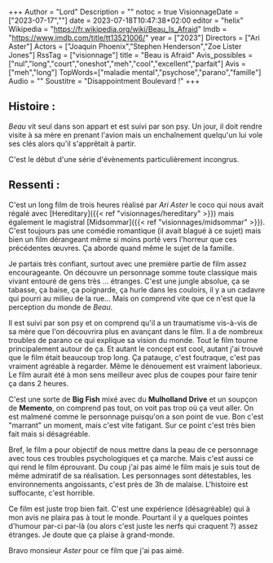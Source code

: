 +++
Author = "Lord"
Description = ""
notoc = true
VisionnageDate = ["2023-07-17",""]
date = 2023-07-18T10:47:38+02:00
editor = "helix"
Wikipedia = "https://fr.wikipedia.org/wiki/Beau_Is_Afraid"
Imdb = "https://www.imdb.com/title/tt13521006/"
year = ["2023"]
Directors = ["Ari Aster"]
Actors = ["Joaquin Phoenix","Stephen Henderson","Zoe Lister Jones"]
RssTag = ["visionnage"]
title = "Beau is Afraid"
Avis_possibles = ["nul","long","court","oneshot","meh","cool","excellent","parfait"]
Avis = ["meh","long"] 
TopWords=["maladie mental","psychose","parano","famille"]
Audio = ""
Soustitre = "Disappointment Boulevard !"
+++
## Histoire : 
*Beau* vit seul dans son appart et est suivi par son psy.
Un jour, il doit rendre visite à sa mère en prenant l'avion mais un enchaînement quelqu'un lui vole ses clés alors qu'il s'apprêtait à partir.

C'est le début d'une série d'évènements particulièrement incongrus.

## Ressenti :
C'est un long film de trois heures réalisé par *Ari Aster* le coco qui nous avait régalé avec [Hereditary]({{< ref "visionnages/hereditary" >}}) mais également le magistral [Midsommar]({{< ref "visionnages/midsommar" >}}).
C'est toujours pas une comédie romantique (il avait blagué à ce sujet) mais bien un film dérangeant même si moins porté vers l'horreur que ces précédentes œuvres.
Ça aborde quand même le sujet de la famille.

Je partais très confiant, surtout avec une première partie de film assez encourageante.
On découvre un personnage somme toute classique mais vivant entouré de gens très … étranges.
C'est une jungle absolue, ça se tabasse, ça baise, ça poignarde, ça hurle dans les couloirs, il y a un cadavre qui pourri au milieu de la rue…
Mais on comprend vite que ce n'est que la perception du monde de *Beau*.

Il est suivi par son psy et on comprend qu'il a un traumatisme vis-à-vis de sa mère que l'on découvrira plus en avançant dans le film.
Il a de nombreux troubles de parano ce qui explique sa vision du monde.
Tout le film tourne principalement autour de ça.
Et autant le concept est cool, autant j'ai trouvé que le film était beaucoup trop long.
Ça patauge, c'est foutraque, c'est pas vraiment agréable à regarder.
Même le dénouement est vraiment laborieux.
Le film aurait été à mon sens meilleur avec plus de coupes pour faire tenir ça dans 2 heures.

C'est une sorte de **Big Fish** mixé avec du **Mulholland Drive** et un soupçon de **Memento**, on comprend pas tout, on voit pas trop où ça veut aller.
On est malmené comme le personnage puisqu'on a son point de vue.
Bon c'est "marrant" un moment, mais c'est vite fatigant.
Sur ce point c'est très bien fait mais si désagréable.

Bref, le film a pour objectif de nous mettre dans la peau de ce personnage avec tous ces troubles psychologiques et ça marche.
Mais c'est aussi ce qui rend le film éprouvant.
Du coup j'ai pas aimé le film mais je suis tout de même admiratif de sa réalisation.
Les personnages sont détestables, les environnements angoissants, c'est près de 3h de malaise.
L'histoire est suffocante, c'est horrible.

Ce film est juste trop bien fait.
C'est une expérience (désagréable) qui à mon avis ne plaira pas à tout le monde.
Pourtant il y a quelques pointes d'humour par-ci par-là (ou alors c'est juste les nerfs qui craquent ?) assez étranges.
Je doute que ça plaise à grand-monde. 

Bravo monsieur *Aster* pour ce film que j'ai pas aimé.

